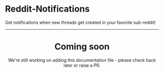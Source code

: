 # Reddit-Notifications

Get notifications when new threads get created in your favorite sub-reddit!

---

<center><h1>Coming soon</h1></center>
<center>We're still working on adding this documentation file - please check back later or raise a PR.</center>